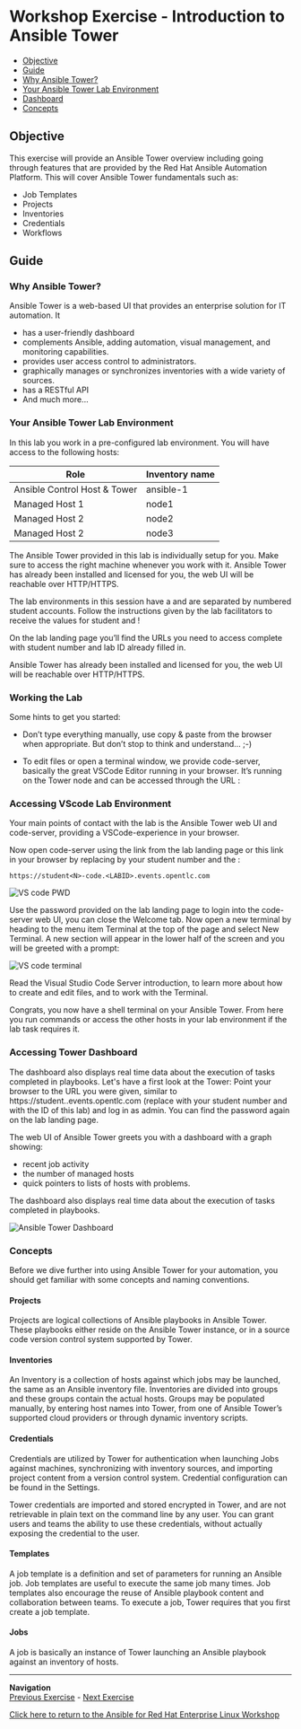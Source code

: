 # Workshop Exercise - Introduction to Ansible Tower


* [Objective](#objective)
* [Guide](#guide)
* [Why Ansible Tower?](#why-ansible-tower)
* [Your Ansible Tower Lab Environment](#your-ansible-tower-lab-environment)
* [Dashboard](#dashboard)
* [Concepts](#concepts)

## Objective

This exercise will provide an Ansible Tower overview including going through features that are provided by the Red Hat Ansible Automation Platform.  This will cover Ansible Tower fundamentals such as:

* Job Templates
* Projects
* Inventories
* Credentials
* Workflows

## Guide

### Why Ansible Tower?

Ansible Tower is a web-based UI that provides an enterprise solution for IT automation. It

* has a user-friendly dashboard
* complements Ansible, adding automation, visual management, and monitoring capabilities.
* provides user access control to administrators.
* graphically manages or synchronizes inventories with a wide variety of sources.
* has a RESTful API
* And much more...

### Your Ansible Tower Lab Environment

In this lab you work in a pre-configured lab environment. You will have access to the following hosts:

| Role                         | Inventory name |
| -----------------------------| ---------------|
| Ansible Control Host & Tower | ansible-1      |
| Managed Host 1               | node1          |
| Managed Host 2               | node2          |
| Managed Host 2               | node3          |

The Ansible Tower provided in this lab is individually setup for you. Make sure to access the right machine whenever you work with it. Ansible Tower has already been installed and licensed for you, the web UI will be reachable over HTTP/HTTPS.

The lab environments in this session have a <LABID> and are separated by numbered student<N> accounts. Follow the instructions given by the lab facilitators to receive the values for student<N> and <LABID>!

On the lab landing page you’ll find the URLs you need to access complete with student number and lab ID already filled in.

Ansible Tower has already been installed and licensed for you, the web UI will be reachable over HTTP/HTTPS.

###  Working the Lab
Some hints to get you started:

* Don’t type everything manually, use copy & paste from the browser when appropriate. But don’t stop to think and understand… ;-)

* To edit files or open a terminal window, we provide code-server, basically the great VSCode Editor running in your browser. It’s running on the Tower node and can be accessed through the URL :
   

### Accessing VScode Lab Environment

Your main points of contact with the lab is the Ansible Tower web UI and code-server, providing a VSCode-experience in your browser.

Now open code-server using the link from the lab landing page or this link in your browser by replacing <N> by your student number and the <LABID>:

    https://student<N>-code.<LABID>.events.opentlc.com

![VS code PWD](images/vscode-pwd.png)

Use the password provided on the lab landing page to login into the code-server web UI, you can close the Welcome tab. Now open a new terminal by heading to the menu item Terminal at the top of the page and select New Terminal. A new section will appear in the lower half of the screen and you will be greeted with a prompt:

![VS code terminal](images/vscode-terminal.png)


Read the Visual Studio Code Server introduction, to learn more about how to create and edit files, and to work with the Terminal.

Congrats, you now have a shell terminal on your Ansible Tower. From here you run commands or access the other hosts in your lab environment if the lab task requires it.


### Accessing Tower Dashboard

The dashboard also displays real time data about the execution of tasks completed in playbooks.
Let's have a first look at the Tower: Point your browser to the URL you were given, similar to https://student<N>.<LABID>.events.opentlc.com (replace <N> with your student number and <LABID> with the ID of this lab) and log in as admin. You can find the password again on the lab landing page.


The web UI of Ansible Tower greets you with a dashboard with a graph showing:

* recent job activity
* the number of managed hosts
* quick pointers to lists of hosts with problems.

The dashboard also displays real time data about the execution of tasks completed in playbooks.

![Ansible Tower Dashboard](images/dashboard.png)

### Concepts

Before we dive further into using Ansible Tower for your automation, you should get familiar with some concepts and naming conventions.

#### Projects

Projects are logical collections of Ansible playbooks in Ansible Tower. These playbooks either reside on the Ansible Tower instance, or in a source code version control system supported by Tower.

#### Inventories

An Inventory is a collection of hosts against which jobs may be launched, the same as an Ansible inventory file. Inventories are divided into groups and these groups contain the actual hosts. Groups may be populated manually, by entering host names into Tower, from one of Ansible Tower’s supported cloud providers or through dynamic inventory scripts.

#### Credentials

Credentials are utilized by Tower for authentication when launching Jobs against machines, synchronizing with inventory sources, and importing project content from a version control system. Credential configuration can be found in the Settings.

Tower credentials are imported and stored encrypted in Tower, and are not retrievable in plain text on the command line by any user. You can grant users and teams the ability to use these credentials, without actually exposing the credential to the user.

#### Templates

A job template is a definition and set of parameters for running an Ansible job. Job templates are useful to execute the same job many times. Job templates also encourage the reuse of Ansible playbook content and collaboration between teams. To execute a job, Tower requires that you first create a job template.

#### Jobs

A job is basically an instance of Tower launching an Ansible playbook against an inventory of hosts.

---
**Navigation**
<br>
[Previous Exercise](../1.7-role) - [Next Exercise](../2.2-cred)

[Click here to return to the Ansible for Red Hat Enterprise Linux Workshop](../README.md#section-2---ansible-tower-exercises)
